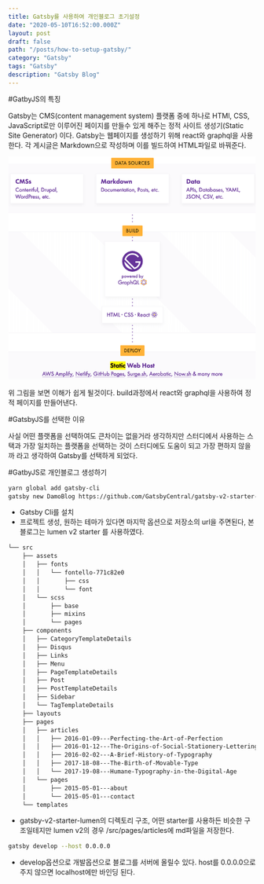 ```yaml
---
title: Gatsby를 사용하여 개인블로그 초기설정
date: "2020-05-10T16:52:00.000Z"
layout: post
draft: false
path: "/posts/how-to-setup-gatsby/"
category: "Gatsby"
tags: "Gatsby"
description: "Gatsby Blog"
---
```


#GatbyJS의 특징

Gatsby는 CMS(content management system) 플랫폼 중에 하나로 HTMl, CSS, JavaScript로만 이루어진 페이지를 만들수 있게 해주는 정적 사이트 생성기(Static Site Generator) 이다. Gatsby는 웹페이지를 생성하기 위해 react와 graphql을 사용한다. 각 게시글은 Markdown으로 작성하며 이를 빌드하여 HTML파일로 바꿔준다.

![1.png](./1.png)

위 그림을 보면 이해가 쉽게 될것이다. build과정에서 react와 graphql을 사용하여 정적 페이지를 만들어낸다.

#GatsbyJS를 선택한 이유

사실 어떤 플랫폼을 선택하여도 큰차이는 없을거라 생각하지만 스터디에서 사용하는 스택과 가장 일치하는 플랫폼을 선택하는 것이 스터디에도 도움이 되고 가장 편하지 않을까 라고 생각하여 Gatsby를 선택하게 되었다.

#GatbyJS로 개인블로그 생성하기

```bash
yarn global add gatsby-cli 
gatsby new DamoBlog https://github.com/GatsbyCentral/gatsby-v2-starter-lumen
```

- Gatsby Cli를 설치
- 프로젝트 생성, 원하는 테마가 있다면 마지막 옵션으로 저장소의 url을 주면된다, 본 블로그는 lumen v2 starter 를 사용하였다.

```bash
└── src
    ├── assets
    │   ├── fonts
    │   │   └── fontello-771c82e0
    │   │       ├── css
    │   │       └── font
    │   └── scss
    │       ├── base
    │       ├── mixins
    │       └── pages
    ├── components
    │   ├── CategoryTemplateDetails
    │   ├── Disqus
    │   ├── Links
    │   ├── Menu
    │   ├── PageTemplateDetails
    │   ├── Post
    │   ├── PostTemplateDetails
    │   ├── Sidebar
    │   └── TagTemplateDetails
    ├── layouts
    ├── pages
    │   ├── articles
    │   │   ├── 2016-01-09---Perfecting-the-Art-of-Perfection
    │   │   ├── 2016-01-12---The-Origins-of-Social-Stationery-Lettering
    │   │   ├── 2016-02-02---A-Brief-History-of-Typography
    │   │   ├── 2017-18-08---The-Birth-of-Movable-Type
    │   │   └── 2017-19-08---Humane-Typography-in-the-Digital-Age
    │   └── pages
    │       ├── 2015-05-01---about
    │       └── 2015-05-01---contact
    └── templates
```

- gatsby-v2-starter-lumen의 디렉토리 구조, 어떤 starter를 사용하든 비슷한 구조일테지만 lumen v2의 경우 /src/pages/articles에 md파일을 저장한다.

```bash
gatsby develop --host 0.0.0.0
```

- develop옵션으로 개발옵션으로 블로그를 서버에 올릴수 있다. host를 0.0.0.0으로 주지 않으면 localhost에만 바인딩 된다.